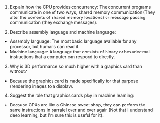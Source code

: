 <!-- Answers to the Short Answer Essay Questions go here -->

1. Explain how the CPU provides concurrency:
The concurrent programs communicate in one of two ways, shared memory communication (They alter the
contents of shared memory locations) or message passing communication (they exchange messages).

2. Describe assembly language and machine language:
- Assembly language: The most basic language available for any processor, but humans can read it.
- Machine language: A language that consists of binary or hexadecimal instructions that a computer
  can respond to directly.


3. Why is 3D performance so much higher with a graphics card than without?
- Because the graphics card is made specifically for that purpose (rendering images to a display).


4. Suggest the role that graphics cards play in machine learning:
- Because GPUs are like a Chinese sweat shop, they can perform the same instructions in parralel
  over and over again (Not that I understand deep learning, but I'm sure this is useful for it).
